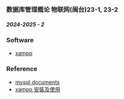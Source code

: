 ### 数据库管理概论  物联网(闽台)23-1, 23-2
##### 2024-2025 - 2
### Software
* [xampp](https://www.apachefriends.org/zh_cn/download.html)
### Reference
* [mysql documents](https://dev.mysql.com/doc/refman/8.0/en/select.html)
* [xampp 安裝及使用](https://hackmd.io/@AJI0417/B1Wlzhx6i)
